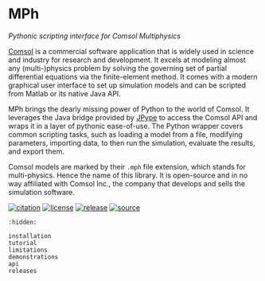 ﻿# MPh
*Pythonic scripting interface for Comsol Multiphysics*

[Comsol][comsol] is a commercial software application that is widely
used in science and industry for research and development. It excels
at modeling almost any (multi-)physics problem by solving the governing
set of partial differential equations via the finite-element method.
It comes with a modern graphical user interface to set up simulation
models and can be scripted from Matlab or its native Java API.

MPh brings the dearly missing power of Python to the world of Comsol.
It leverages the Java bridge provided by [JPype][jpype] to access the
Comsol API and wraps it in a layer of pythonic ease-of-use. The Python
wrapper covers common scripting tasks, such as loading a model from a
file, modifying parameters, importing data, to then run the simulation,
evaluate the results, and export them.

Comsol models are marked by their `.mph` file extension, which stands
for multi-physics. Hence the name of this library. It is open-source
and in no way affiliated with Comsol Inc., the company that develops
and sells the simulation software.

[comsol]: https://www.comsol.com
[jpype]:  https://jpype.readthedocs.io

[![citation](
    https://zenodo.org/badge/264718959.svg)](
    https://zenodo.org/badge/latestdoi/264718959)
[![license](
    https://img.shields.io/badge/License-MIT-green.svg)](
    https://opensource.org/licenses/MIT)
[![release](
    https://img.shields.io/pypi/v/mph.svg)](
    https://pypi.python.org/pypi/mph)
[![source](
    https://img.shields.io/github/stars/MPh-py/MPh?style=social)](
    https://github.com/MPh-py/MPh)

```{toctree}
:hidden:

installation
tutorial
limitations
demonstrations
api
releases
```
